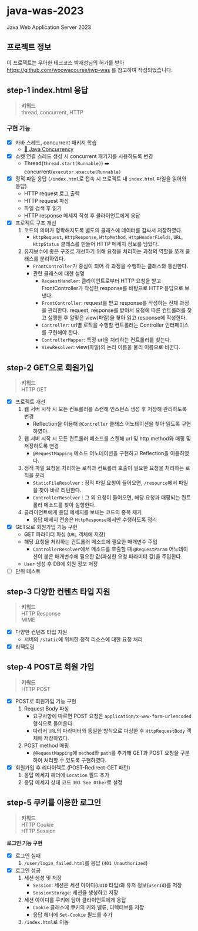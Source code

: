 # java-was-2023

Java Web Application Server 2023

## 프로젝트 정보

이 프로젝트는 우아한 테크코스 박재성님의 허가를 받아 https://github.com/woowacourse/jwp-was
를 참고하여 작성되었습니다.

## step-1 index.html 응답

> **키워드**<br>
> thread, concurrent, HTTP

### 구현 기능

- [x] 자바 스레드, concurrent 패키지 학습
    - [📖 Java Concurrency](https://github.com/mingulmangul/be-was/wiki/Java-Concurrency)
- [x] 소켓 연결 스레드 생성 시 concurrent 패키지를 사용하도록 변경
    - Thread(`thread.start(Runnable)`) ➡️ concurrent(`executor.execute(Runnable)`
- [x] 정적 파일 응답 (`/index.html`로 접속 시 프로젝트 내 `index.html` 파일을 읽어와 응답)
    - HTTP request 로그 출력
    - HTTP request 파싱
    - 파일 검색 후 읽기
    - HTTP response 메세지 작성 후 클라이언트에게 응답
- [x] 프로젝트 구조 개선
    1. 코드의 의미가 명확해지도록 별도의 클래스에 데이터를 감싸서 저장하였다.
        - `HttpRequest`, `HttpResponse`, `HttpMethod`, `HttpHeaderFields`, `URL`, `HttpStatus` 클래스를 만들어 HTTP 메세지 정보를 담았다.
    2. 유지보수에 좋은 구조로 개선하기 위해 요청을 처리하는 과정의 역할을 쪼개 클래스를 분리하였다.
        - `FrontController`가 중심이 되어 각 과정을 수행하는 클래스와 통신한다.
        - 관련 클래스에 대한 설명
            - `RequestHandler`: 클라이언트로부터 HTTP 요청을 받고 FrontController가 작성한 response를 바탕으로 HTTP 응답으로 보낸다.
            - `FrontController`: request를 받고 response를 작성하는 전체 과정을 관리한다. request, response를 받아서 요청에 따른 컨트롤러를 찾고 실행한 후 알맞은
          view(파일)을 찾아 읽고 response에 작성한다.
            - `Controller`: url별 로직을 수행할 컨트롤러는 Controller 인터페이스를 구현해야 한다.
            - `ControllerMapper`: 특정 url을 처리하는 컨트롤러를 찾는다.
            - `ViewResolver`: view(파일)의 논리 이름을 물리 이름으로 바꾼다.

## step-2 GET으로 회원가입

> **키워드**<br>
> HTTP GET

- [x] 프로젝트 개선
    1. 웹 서버 시작 시 모든 컨트롤러를 스캔해 인스턴스 생성 후 저장해 관리하도록 변경
        - Reflection을 이용해 `@Controller` 클래스 어노테이션을 찾아 읽도록 구현하였다.
    2. 웹 서버 시작 시 모든 컨트롤러 메소드를 스캔해 url 및 http method와 매핑 및 저장하도록 변경
        - `@RequestMapping` 메소드 어노테이션을 구현하고 Reflection을 이용하였다.
    3. 정적 파일 요청을 처리하는 로직과 컨트롤러 호출이 필요한 요청을 처리하는 로직을 분리
        - `StaticFileResolver` : 정적 파일 요청이 들어오면, `/resource`에서 파일을 찾아 바로 리턴한다.
        - `ControllerResolver` : 그 외 요청이 들어오면, 해당 요청과 매핑되는 컨트롤러 메소드를 찾아 실행한다.
    4. 클라이언트에게 응답 메세지를 보내는 코드의 중복 제거
        - 응답 메세지 전송은 `HttpResponse`에서만 수행하도록 정리
- [x] GET으로 회원가입 기능 구현
    - GET 파라미터 파싱 (`URL` 객체에 저장)
    - 해당 요청을 처리하는 컨트롤러 메소드에 필요한 매개변수 주입
        - `ControllerResolver`에서 메소드를 호출할 때 `@RequestParam` 어노테이션이 붙은 매개변수에 필요한 값(파싱한 요청 파라미터 값)을 주입한다.
    - `User` 생성 후 DB에 회원 정보 저장
- [ ] 단위 테스트

## step-3 다양한 컨텐츠 타입 지원

> **키워드**<br>
> HTTP Response<br>
> MIME

- [x] 다양한 컨텐츠 타입 지원
    - 서버의 `/static`에 위치한 정적 리소스에 대한 요청 처리
- [x] 리팩토링

## step-4 POST로 회원 가입

> **키워드**<br>
> HTTP POST

- [x] POST로 회원가입 기능 구현
    1. Request Body 파싱
        - 요구사항에 따르면 POST 요청은 `application/x-www-form-urlencoded` 형식으로 들어온다.
        - 따라서 `URL`의 파라미터와 동일한 방식으로 파싱한 후 `HttpRequestBody` 객체에 저장하였다.
    2. POST method 매핑
        - `@RequestMapping`에 `method`와 `path`를 추가해 GET과 POST 요청을 구분하여 처리할 수 있도록 구현하였다.
- [x] 회원가입 후 리다이렉트 (POST-Redirect-GET 패턴)
    1. 응답 메세지 헤더에 `Location` 필드 추가
    2. 응답 메세지 상태 코드 `303 See Other`로 설정

## step-5 쿠키를 이용한 로그인

> **키워드**<br>
> HTTP Cookie<br>
> HTTP Session

**로그인 기능 구현**
- [x] 로그인 실패
    1. `/user/login_failed.html`를 응답 (`401 Unauthorized`)
- [x] 로그인 성공
    1. 세션 생성 및 저장
        - `Session`: 세션은 세션 아이디(`UUID` 타입)와 유저 정보(`userId`)를 저장
        - `SessionStorage`: 세션을 생성하고 저장
    2. 세션 아이디를 쿠키에 담아 클라이언트에게 응답
        - `Cookie` 클래스에 쿠키의 키와 밸류, 디렉티브를 저장
        - 응답 헤더에 `Set-Cookie` 필드를 추가
    3. `/index.html`로 이동
